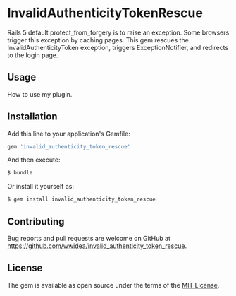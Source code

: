 # InvalidAuthenticityTokenRescue
Rails 5 default protect_from_forgery is to raise an exception. Some browsers trigger this exception by caching pages. This gem rescues the InvalidAuthenticityToken exception, triggers ExceptionNotifier, and redirects to the login page.

## Usage
How to use my plugin.

## Installation
Add this line to your application's Gemfile:

```ruby
gem 'invalid_authenticity_token_rescue'
```

And then execute:
```bash
$ bundle
```

Or install it yourself as:
```bash
$ gem install invalid_authenticity_token_rescue
```

## Contributing
Bug reports and pull requests are welcome on GitHub at https://github.com/wwidea/invalid_authenticity_token_rescue.

## License
The gem is available as open source under the terms of the [MIT License](http://opensource.org/licenses/MIT).
